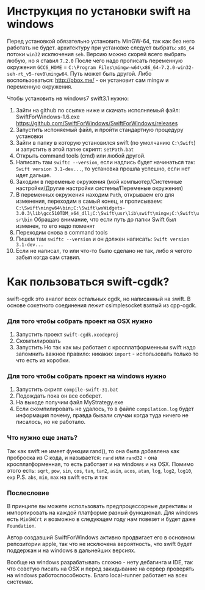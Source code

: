 # Инструкция по установки swift на windows
Перед установкой обязательно установить MinGW-64, так как без него работать не будет. архитектуру при установке следует выбрать: `x86_64` потоки `win32` исключения `seh`. Версию можно скорей всего выбрать любую, но я ставил `7.2.0`
После чего надо прописать переменную окружения `GCC6_HOME` = `C:\Program Files\mingw-w64\x86_64-7.2.0-win32-seh-rt_v5-rev0\mingw64`.
Путь может быть другой. Либо воспользоваться: http://pbox.me/ - он установит сам mingw и переменную окружения.

Чтобы установить нв windows7 swift3.1 нужно:
1. Зайти на github по ссылке ниже и скачать исполняемый файл: SwiftForWindows-1.6.exe
https://github.com/SwiftForWindows/SwiftForWindows/releases
2. Запустить испоняемый файл, и пройти стандартную процедуру установки
3. Зайти в папку в которую установился swift (по умолчанию `C:\Swift`) и запустить в этой папке скрипт: `setPath.bat`
4. Открыть command tools (cmd) или любой другой.
5. Написать там `swiftc --version`, если надпись будет начинаться так: `Swift version 3.1-dev...`, то установка прошла успешно, если нет идет дальше.
6. Заходим в переменые окружения (мой компьютер/Системные настройки/Другие настройки системы/Переменые окружения)
7. В переменных окружения находим `Path`, открываем его для изменения, переходим в самый конец, и прописываем: `C:\Swift\mingw64\bin;C:\Swift\wxWidgets-3.0.3\lib\gcc510TDM_x64_dll;C:\Swift\usr\lib\swift\mingw;C:\Swift\usr\bin` Обращаю внимание, что если путь до папки Swift был изменен, то его надо поменят
8. Переходим снова в command tools
9. Пишем там `swiftc --version` и он должен написать: `Swift version 3.1-dev...`
10. Если не написал, то или что-то было сделано не так, либо я чегото забыл когда сам ставил.

# Как пользоваться swift-cgdk?
swift-cgdk это аналог всех остальных cgdk, но написанный на swift.
В основе сокетного соединения лежит csimplesocket взятый из cpp-cgdk.

### Для того чтобы собрать проект на OSX нужно
1. Запустить проект `swift-cgdk.xcodeproj`
2. Скомпилировать
3. Запустить
Но так как мы работает с кросплатформенным swift надо запомнить важное правило: никаких `import` - использовать только то что есть из коробки.

### Для того чтобы собрать проект на windows нужно
1. Запустить скрипт `compile-swift-31.bat`
2. Подождать пока он все соберет.
3. На выходе получим файл MyStrategy.exe
4. Если скомпилировать не удалось, то в файле `compilation.log` будет информация почему, правда бывали случаи когда туда ничего не писалось, но не работало.

### Что нужно еще знать?
Так как swift не имеет функции rand(), то она была добавлена как проброска из С кода, и называется: `rand` или `rand32` - она кросплатформенная, то есть работает и на windows и на OSX.
Помимо этого есть: `sqrt`, `pow`, `sin`, `cos`, `tan`, `tan2`, `asin`, `acos`, `atan`, `log`, `log2`, `log10`, `exp`
P.S. `abs`, `min`, `max` на swift есть и так

### Послесловие
В принципе вы можете использовать предпроцессорные директивы и импортировать на каждой платформе разный функционал. Для windows есть `MinGWCrt` и возможно в следующем году нам повезет и будет даже `Foundation`.

Автор создавший SwiftForWindows активно продвигает его в основном репозитории apple, так что не исключена вероятность, что swift будет поддержан и на windows в дальнейших версиях.

Вообще на windows разрабатывать сложно - нету дебагинга и IDE, так что советую писать на OSX и перед закидывание на сервер проверять на windows работоспособность. Благо local-runner работает на всех системах.